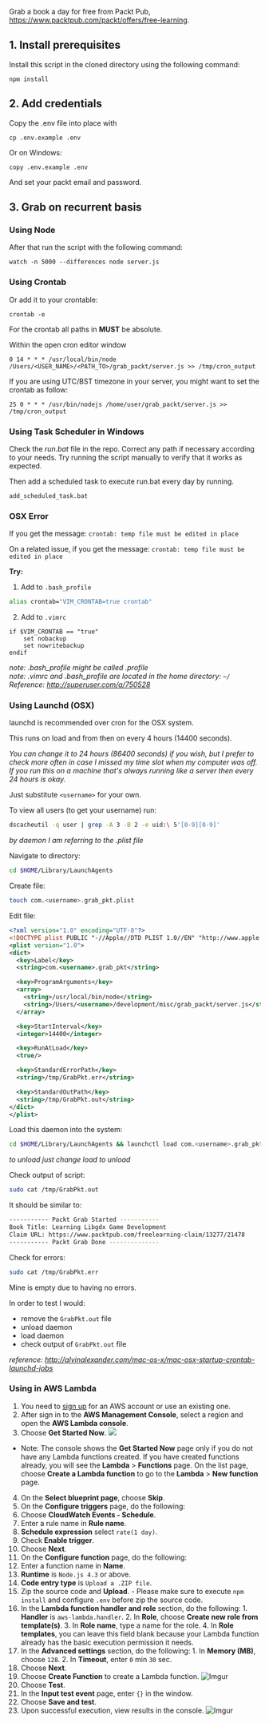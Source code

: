 Grab a book a day for free from Packt Pub, https://www.packtpub.com/packt/offers/free-learning.

## 1. Install prerequisites

Install this script in the cloned directory using the following command:

    npm install


## 2. Add credentials

Copy the .env file into place with

    cp .env.example .env

Or on Windows:

    copy .env.example .env

And set your packt email and password.


## 3. Grab on recurrent basis

### Using Node
After that run the script with the following command:

    watch -n 5000 --differences node server.js

### Using Crontab
Or add it to your crontable:

    crontab -e
    
For the crontab all paths in **MUST** be absolute. 

Within the open cron editor window

    0 14 * * * /usr/local/bin/node /Users/<USER_NAME>/<PATH_TO>/grab_packt/server.js >> /tmp/cron_output

If you are using UTC/BST timezone in your server, you might want to set the crontab as follow:

    25 0 * * * /usr/bin/nodejs /home/user/grab_packt/server.js >> /tmp/cron_output

### Using Task Scheduler in Windows

Check the *run.bat* file in the repo. Correct any path if necessary according to your needs. Try running the script manually to verify that it works as expected.
	
Then add a scheduled task to execute run.bat every day by running.	

    add_scheduled_task.bat

### OSX Error
If you get the message:
`crontab: temp file must be edited in place`
	
On a related issue, if you get the message:
`crontab: temp file must be edited in place`

**Try:**  
1) Add to `.bash_profile`
```sh
alias crontab="VIM_CRONTAB=true crontab"
```
2) Add to `.vimrc`
```vi
if $VIM_CRONTAB == "true"
    set nobackup
    set nowritebackup
endif
```
*note: .bash_profile might be called .profile*  
*note: .vimrc and .bash_profile are located in the home directory: `~/`*  
*Reference: http://superuser.com/a/750528*

### Using Launchd (OSX)
launchd is recommended over cron for the OSX system.  

This runs on load and from then on every 4 hours (14400 seconds).

*You can change it to 24 hours (86400 seconds) if you wish, but I prefer to check more often in case I missed my time slot when my computer was off.*
*If you run this on a machine that's always running like a server then every 24 hours is okay.*

Just substitute `<username>` for your own.

To view all users (to get your username) run:
```sh
dscacheutil -q user | grep -A 3 -B 2 -e uid:\ 5'[0-9][0-9]'
```

*by daemon I am referring to the .plist file*

Navigate to directory:
```sh
cd $HOME/Library/LaunchAgents
```

Create file:
```sh
touch com.<username>.grab_pkt.plist
```

Edit file:
```xml
<?xml version="1.0" encoding="UTF-8"?>
<!DOCTYPE plist PUBLIC "-//Apple//DTD PLIST 1.0//EN" "http://www.apple.com/DTDs/PropertyList-1.0.dtd">
<plist version="1.0">
<dict>
  <key>Label</key>
  <string>com.<username>.grab_pkt</string>

  <key>ProgramArguments</key>
  <array>
    <string>/usr/local/bin/node</string>
    <string>/Users/<username>/development/misc/grab_packt/server.js</string>
  </array>

  <key>StartInterval</key>
  <integer>14400</integer>

  <key>RunAtLoad</key>
  <true/>

  <key>StandardErrorPath</key>
  <string>/tmp/GrabPkt.err</string>

  <key>StandardOutPath</key>
  <string>/tmp/GrabPkt.out</string>
</dict>
</plist>
```

Load this daemon into the system:
```sh
cd $HOME/Library/LaunchAgents && launchctl load com.<username>.grab_pkt.plist
```
*to unload just change load to unload*  

Check output of script:
```sh
sudo cat /tmp/GrabPkt.out
```
It should be similar to:
```sh
----------- Packt Grab Started -----------
Book Title: Learning Libgdx Game Development
Claim URL: https://www.packtpub.com/freelearning-claim/13277/21478
----------- Packt Grab Done --------------
```

Check for errors:
```sh
sudo cat /tmp/GrabPkt.err
```
Mine is empty due to having no errors.  

In order to test I would:
- remove the `GrabPkt.out` file
- unload daemon
- load daemon
- check output of `GrabPkt.out` file

*reference: http://alvinalexander.com/mac-os-x/mac-osx-startup-crontab-launchd-jobs*  

### Using in AWS Lambda

1. You need to [sign up](https://portal.aws.amazon.com/gp/aws/developer/registration/index.html) for an AWS account or use an existing one.
2. After sign in to the **AWS Management Console**, select a region and open the **AWS Lambda console**.
3. Choose **Get Started Now**.
![](http://docs.aws.amazon.com/lambda/latest/dg/images/gs-1-10.png)
  - Note: The console shows the **Get Started Now** page only if you do not have any Lambda functions created. If you have created functions already, you will see the **Lambda** > **Functions** page. On the list page, choose **Create a Lambda function** to go to the **Lambda** > **New function** page.
4. On the **Select blueprint page**, choose **Skip**.
5. On the **Configure triggers** page, do the following:
  1. Choose **CloudWatch Events - Schedule**.
  2. Enter a rule name in **Rule name**.
  3. **Schedule expression** select `rate(1 day)`.
  4. Check **Enable trigger**.
  5. Choose **Next**.
6. On the **Configure function** page, do the following:
  1. Enter a function name in **Name**.
  2. **Runtime** is `Node.js 4.3` or above.
  3. **Code entry type** is `Upload a .ZIP file`.
  4. Zip the source code and **Upload**.
    - Please make sure to execute `npm install` and configure `.env` before zip the source code.
  5. In the **Lambda function handler and role** section, do the following:
    1. **Handler** is `aws-lambda.handler`.
    2. In **Role**, choose **Create new role from template(s)**.
    3. In **Role name**, type a name for the role.
    4. In **Role templates**, you can leave this field blank because your Lambda function already has the basic execution permission it needs.
  6. In the **Advanced settings** section, do the following:
    1. In **Memory (MB)**, choose `128`.
    2. In **Timeout**, enter `0` min `30` sec.
  7. Choose **Next**.
7. Choose **Create Function** to create a Lambda function.
![Imgur](http://i.imgur.com/S3YDeqw.png)
8. Choose **Test**.
9. In the **Input test event** page, enter `{}` in the window.
10. Choose **Save and test**.
11. Upon successful execution, view results in the console.
![Imgur](http://i.imgur.com/TV2E1LO.png)
